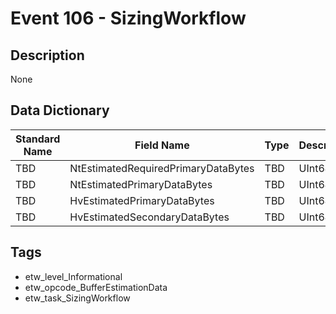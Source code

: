 # Event 106 - SizingWorkflow

## Description
None

## Data Dictionary
|Standard Name|Field Name|Type|Description|Sample Value|
|---|---|---|---|---|
|TBD|NtEstimatedRequiredPrimaryDataBytes|TBD|UInt64|None|None|
|TBD|NtEstimatedPrimaryDataBytes|TBD|UInt64|None|None|
|TBD|HvEstimatedPrimaryDataBytes|TBD|UInt64|None|None|
|TBD|HvEstimatedSecondaryDataBytes|TBD|UInt64|None|None|

## Tags
* etw_level_Informational
* etw_opcode_BufferEstimationData
* etw_task_SizingWorkflow